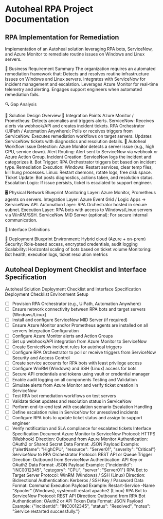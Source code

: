 # Autoheal RPA Project Documentation

## RPA Implementation for Remediation

Implementation of an Autoheal solution leveraging RPA bots, ServiceNow, and Azure Monitor to remediate routine issues on Windows and Linux servers.

🧭 Business Requirement Summary
The organization requires an automated remediation framework that:
Detects and resolves routine infrastructure issues on Windows and Linux servers.
Integrates with ServiceNow for incident management and escalation.
Leverages Azure Monitor for real-time telemetry and alerting.
Engages support engineers when automated remediation fails.

🔍 Gap Analysis

🧩 Solution Design Overview
🔗 Integration Points
Azure Monitor / Prometheus: Detects anomalies and triggers alerts.
ServiceNow: Receives alerts via webhook/API and creates incident tickets.
RPA Orchestrator (UiPath / Automation Anywhere):
Polls or receives triggers from ServiceNow.
Executes remediation workflows on target servers.
Updates ServiceNow tickets with diagnostics and resolution details.
🔄 Autoheal Workflow
Issue Detection: Azure Monitor detects a server issue (e.g., high CPU, service down).
Alert Routing: Alert sent to ServiceNow via webhook or Azure Action Group.
Incident Creation: ServiceNow logs the incident and categorizes it.
Bot Trigger: RPA Orchestrator triggers bot based on incident type.
Remediation Execution:
Windows: Restart services, clear temp files, kill hung processes.
Linux: Restart daemons, rotate logs, free disk space.
Ticket Update: Bot posts diagnostics, actions taken, and resolution status.
Escalation Logic: If issue persists, ticket is escalated to support engineer.

🖥️ Physical Network Blueprint
Monitoring Layer: Azure Monitor, Prometheus agents on servers.
Integration Layer: Azure Event Grid / Logic Apps → ServiceNow API.
Automation Layer: RPA Orchestrator hosted in secure subnet.
Execution Layer: RPA bots with access to Windows/Linux servers via WinRM/SSH.
ServiceNow MID Server (optional): For secure internal communication.

🔌 Interface Definitions

🚀 Deployment Blueprint
Environment: Hybrid cloud (Azure + on-prem)
Security: Role-based access, encrypted credentials, audit logging
Scalability: Horizontal scaling of bots based on ticket volume
Monitoring: Bot health, execution logs, ticket resolution metrics

## Autoheal Deployment Checklist and Interface Specification

Autoheal Solution Deployment Checklist and Interface Specification
Deployment Checklist
Environment Setup
- ☐ Provision RPA Orchestrator (e.g., UiPath, Automation Anywhere)
- ☐ Ensure network connectivity between RPA bots and target servers (Windows/Linux)
- ☐ Install and configure ServiceNow MID Server (if required)
- ☐ Ensure Azure Monitor and/or Prometheus agents are installed on all servers
Integration Configuration
- ☐ Configure Azure Monitor alerts and Action Groups
- ☐ Set up webhook/API integration from Azure Monitor to ServiceNow
- ☐ Create ServiceNow incident rules for autoheal triggers
- ☐ Configure RPA Orchestrator to poll or receive triggers from ServiceNow
Security and Access Control
- ☐ Create service accounts for RPA bots with least privilege access
- ☐ Configure WinRM (Windows) and SSH (Linux) access for bots
- ☐ Secure API credentials and tokens using vault or credential manager
- ☐ Enable audit logging on all components
Testing and Validation
- ☐ Simulate alerts from Azure Monitor and verify ticket creation in ServiceNow
- ☐ Test RPA bot remediation workflows on test servers
- ☐ Validate ticket updates and resolution status in ServiceNow
- ☐ Perform end-to-end test with escalation scenario
Escalation Handling
- ☐ Define escalation rules in ServiceNow for unresolved incidents
- ☐ Configure RPA bots to update ticket status and assign to support engineer
- ☐ Verify notification and SLA compliance for escalated tickets
Interface Specification Document
Azure Monitor to ServiceNow
Protocol: HTTPS (Webhook)
Direction: Outbound from Azure Monitor
Authentication: OAuth2 or Shared Secret
Data Format: JSON
Payload Example: {"alertName": "HighCPU", "resource": "Server01", "severity": "Critical"}
ServiceNow to RPA Orchestrator
Protocol: REST API or Queue Trigger
Direction: Outbound from ServiceNow
Authentication: API Key or OAuth2
Data Format: JSON
Payload Example: {"incidentId": "INC0012345", "category": "CPU", "server": "Server01"}
RPA Bot to Target Server
Protocol: WinRM (Windows) / SSH (Linux)
Direction: Bidirectional
Authentication: Kerberos / SSH Key / Password
Data Format: Command Execution
Payload Example: Restart-Service -Name "Spooler" (Windows), systemctl restart apache2 (Linux)
RPA Bot to ServiceNow
Protocol: REST API
Direction: Outbound from RPA Bot
Authentication: OAuth2 or API Token
Data Format: JSON
Payload Example: {"incidentId": "INC0012345", "status": "Resolved", "notes": "Service restarted successfully."}
